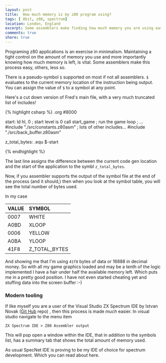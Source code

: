 ```yaml
---
layout: post
title:  How much memory is my z80 program using?
tags: [ 8bit, z80, spectrum]
location: London, England
excerpt: Some assemblers make finding how much memory you are using easy, some not so much...
comments: true
share: true
---
```


Programing z80 applications is an exercise in minimalism. Maintaining a tight control on the amount of memory you use and more importantly knowing how much memory is left, is vital. Some assemblers make this process easy, others, less so.

There is a pseudo-symbol `$` supported on most if not all assemblers. `$` evaluates to the current memory location of the instruction being output. You can assign the value of `$` to a symbol at any point.

Here's a cut down version of Fred's main file, with a very much truncated list of includes!

{% highlight csharp %}
.org #8000

start:
    ld hl, 0                ; start level is 0
    call start_game         ; run the game loop
    ; ...
#include "./src/constants.z80asm"
; lots of other includes...
#include "./src/back_buffer.z80asm"

z_total_bytes: .equ $-start

{% endhighlight %}

The last line assigns the difference between the current code gen location and the start of the application to the symbl `z_total_bytes`.

Now, if you assembler supports the output of the symbol file at the end of the process (and it should,) then when you look at the symbol table, you will see
the total number of bytes used.

In my case

| VALUE  | SYMBOL  |
|---|:--|
| 0007  | WHITE          |
| A0BD  | XLOOP          |
| 0006  | YELLOW         |
| A0BA  | YLOOP          |
| 41F8  | Z_TOTAL_BYTES  |

And showing me that I'm using `41f8` bytes of data or 16888 in decimal money. So with all my game graphics loaded and may be a tenth of the logic implemented I have a hair under half the available memory left. Which puts me in a pretty good position. I have not even started cheating yet and stuffing data into the screen buffer :-)

### Modern tooling

If like myself you are a user of the Visual Studio ZX Spectrum IDE by Istvan Novak ([Git Hub][1] repo) , then this process is made _much_ easier. In visual studio navigate to
the menu item

`ZX Spectrum IDE > Z80 Assembler output`

This will pop open a window within the IDE, that in addition to the symbols list, has a summary tab that shows the total amount of memory used.

<div class="dbImg zoom80 centeredImg" data-src="z80/how-to-tell-how-much-memory-your-z80-application-is-using.png" title="SpecNet IDE Assembler output window" ></div>

As usual SpecNet IDE is proving to be my IDE of choice for spectrum development. Which you can read about here.


[1]: https://github.com/Dotneteer/spectnetide


